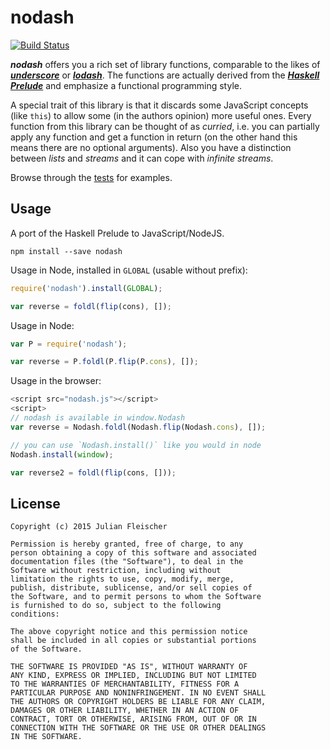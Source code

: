 nodash
======

[![Build Status](https://travis-ci.org/scravy/nodash.svg?branch=master)](https://travis-ci.org/scravy/nodash)

***nodash*** offers you a rich set of library functions, comparable to
the likes of [***underscore***](http://underscorejs.org/)
or [***lodash***](https://lodash.com/).
The functions are actually derived
from the [***Haskell Prelude***](https://hackage.haskell.org/package/base-4.7.0.0/docs/Prelude.html)
and emphasize a functional programming style.

A special
trait of this library is that it discards some JavaScript concepts (like
`this`) to allow some (in the authors opinion) more useful ones. Every function
from this library can be thought of as *curried*, i.e. you can partially apply
any function and get a function in return (on the other hand this means there are
no optional arguments). Also you have a distinction between *lists* and *streams*
and it can cope with *infinite streams*.

Browse through the [tests](https://github.com/scravy/nodash/tree/master/test) for examples.


Usage
-----

A port of the Haskell Prelude to JavaScript/NodeJS.

    npm install --save nodash

Usage in Node, installed in `GLOBAL` (usable without prefix):

```JavaScript
require('nodash').install(GLOBAL);

var reverse = foldl(flip(cons), []);
```

Usage in Node:

```JavaScript
var P = require('nodash');

var reverse = P.foldl(P.flip(P.cons), []);
```

Usage in the browser:

```JavaScript
<script src="nodash.js"></script>
<script>
// nodash is available in window.Nodash
var reverse = Nodash.foldl(Nodash.flip(Nodash.cons), []);

// you can use `Nodash.install()` like you would in node
Nodash.install(window);

var reverse2 = foldl(flip(cons, []));
```

License
-------

    Copyright (c) 2015 Julian Fleischer

    Permission is hereby granted, free of charge, to any
    person obtaining a copy of this software and associated
    documentation files (the "Software"), to deal in the
    Software without restriction, including without
    limitation the rights to use, copy, modify, merge,
    publish, distribute, sublicense, and/or sell copies of
    the Software, and to permit persons to whom the Software
    is furnished to do so, subject to the following
    conditions:

    The above copyright notice and this permission notice
    shall be included in all copies or substantial portions
    of the Software.

    THE SOFTWARE IS PROVIDED "AS IS", WITHOUT WARRANTY OF
    ANY KIND, EXPRESS OR IMPLIED, INCLUDING BUT NOT LIMITED
    TO THE WARRANTIES OF MERCHANTABILITY, FITNESS FOR A
    PARTICULAR PURPOSE AND NONINFRINGEMENT. IN NO EVENT SHALL
    THE AUTHORS OR COPYRIGHT HOLDERS BE LIABLE FOR ANY CLAIM,
    DAMAGES OR OTHER LIABILITY, WHETHER IN AN ACTION OF
    CONTRACT, TORT OR OTHERWISE, ARISING FROM, OUT OF OR IN
    CONNECTION WITH THE SOFTWARE OR THE USE OR OTHER DEALINGS
    IN THE SOFTWARE.

